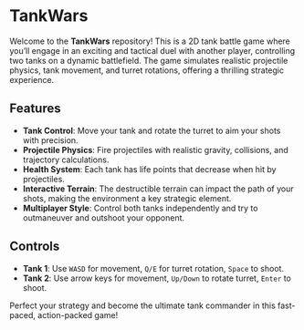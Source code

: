 
# TankWars

Welcome to the **TankWars** repository! This is a 2D tank battle game where you’ll engage in an exciting and tactical duel with another player, controlling two tanks on a dynamic battlefield. The game simulates realistic projectile physics, tank movement, and turret rotations, offering a thrilling strategic experience.

## Features
- **Tank Control**: Move your tank and rotate the turret to aim your shots with precision.
- **Projectile Physics**: Fire projectiles with realistic gravity, collisions, and trajectory calculations.
- **Health System**: Each tank has life points that decrease when hit by projectiles.
- **Interactive Terrain**: The destructible terrain can impact the path of your shots, making the environment a key strategic element.
- **Multiplayer Style**: Control both tanks independently and try to outmaneuver and outshoot your opponent.

## Controls
- **Tank 1**: Use `WASD` for movement, `Q/E` for turret rotation, `Space` to shoot.
- **Tank 2**: Use arrow keys for movement, `Up/Down` to rotate turret, `Enter` to shoot.

Perfect your strategy and become the ultimate tank commander in this fast-paced, action-packed game!
